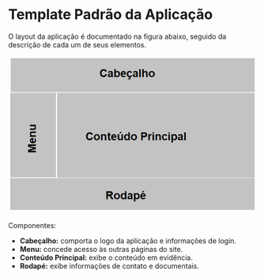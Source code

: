 # Template Padrão da Aplicação

O layout da aplicação é documentado na figura abaixo, seguido da descrição de cada um de seus elementos.

![layout](img/layout.png)

Componentes:
* **Cabeçalho:** comporta o logo da aplicação e informações de login.
* **Menu:** concede acesso às outras páginas do site.
* **Conteúdo Principal:** exibe o conteúdo em evidência.
* **Rodapé:** exibe informações de contato e documentais.


